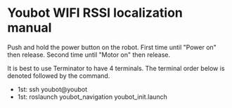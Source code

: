 # Youbot WIFI RSSI localization manual

Push and hold the power button on the robot. First time until "Power on" then release. Second time until "Motor on" then release.

It is best to use Terminator to have 4 terminals. The terminal order below is denoted followed by the command.

* 1st: ssh youbot@youbot
* 1st: roslaunch youbot_navigation youbot_init.launch
